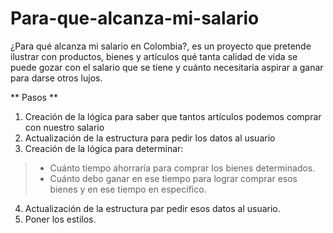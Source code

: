 # Para-que-alcanza-mi-salario

¿Para qué alcanza mi salario en Colombia?, es un proyecto que pretende ilustrar con productos, bienes y artículos qué tanta calidad de vida se puede gozar con el salario que se tiene y cuánto necesitaria aspirar a ganar para darse otros lujos.

** Pasos **

1. Creación de la lógica para saber que tantos artículos podemos comprar con nuestro salario
2. Actualización de la estructura para pedir los datos al usuario
3. Creación de la lógica para determinar:
> - Cuánto tiempo ahorraría para comprar los bienes determinados.
> - Cuánto debo ganar en ese tiempo para lograr comprar esos bienes y en ese tiempo en específico.
4. Actualización de la estructura par pedir esos datos al usuario.
5. Poner los estilos.